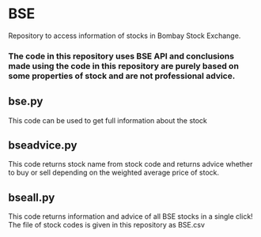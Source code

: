 # BSE
Repository to access information of stocks in Bombay Stock Exchange.


### The code in this repository uses BSE API and conclusions made using the code in this repository are purely based on some properties of stock and are not professional advice.

## bse.py 
This code can be used to get full information about the stock

## bseadvice.py
This code returns stock name from 
stock code and returns advice 
whether to buy or sell depending on 
the weighted average price of stock.

## bseall.py
This code returns information and advice of 
all BSE stocks in a single click!
The file of stock codes is given in this repository
as BSE.csv